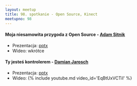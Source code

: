 ```yaml
---
layout: meetup
title: 98. spotkanie - Open Source, Kinect
meetupno: 98
---
```


#### Moja niesamowita przygoda z Open Source - [Adam Sitnik](https://twitter.com/SitnikAdam)
* Prezentacja: [pptx](/assets/OSS_Wroclaw.pptx)
* Wideo: wkrótce

#### Ty jesteś kontrolerem - [Damian Jarosch](https://twitter.com/flatplanet.pl)
* Prezentacja: [pptx](/assets/uController.pptx)
* Wideo: {% include youtube.md video_id='EqBtUxVCTiI' %}
